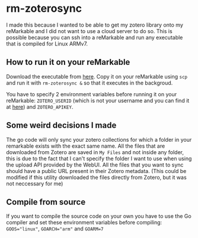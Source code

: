 # rm-zoterosync

I made this because I wanted to be able to get my zotero library onto my reMarkable and I did not want to use a cloud server to do so.
This is possible because you can ssh into a reMarkable and run any executable that is compiled for Linux ARMv7.

## How to run it on your reMarkable

Download the executable from [here](https://github.com/Maaarcocr/rm-zoterosync/releases/download/0.1/rm-zoterosync). Copy it on your reMarkable using `scp` and run it with `rm-zoterosync &` so that it executes in the backgroud.  

You have to specify 2 environment variables before running it on your reMarkable: `ZOTERO_USERID` (which is not your username and you can find it at [here](https://www.zotero.org/settings/keys)) and `ZOTERO_APIKEY`.

## Some weird decisions I made

The go code will only sync your zotero collections for which a folder in your remarkable exists with the exact same name. 
All the files that are downloaded from Zotero are saved in `My Files` and not inside any folder, this is due to the fact that I can't specify the folder I want to use when using the upload API provided by the WebUI.
All the files that you want to sync should have a public URL present in their Zotero metadata. (This could be modified if this utility downloaded the files directly from Zotero, but it was not neccessary for me)

## Compile from source

If you want to compile the source code on your own you have to use the Go compiler and set these environment variables before compiling: `GOOS="linux"`, `GOARCH="arm"` and `GOARM=7`
